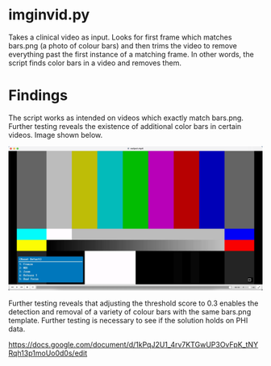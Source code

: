 # imginvid.py
Takes a clinical video as input. Looks for first frame which matches bars.png (a photo of colour bars) and then trims the video to remove everything past the first instance of a matching frame. In other words, the script finds color bars in a video and removes them. 

# Findings
The script works as intended on videos which exactly match bars.png. Further testing reveals the existence of additional color bars in certain videos. Image shown below.

![photo of secondary colour bars](secondary_bars.png)

Further testing reveals that adjusting the threshold score to 0.3 enables the detection and removal of a variety of colour bars with the same bars.png template. Further testing is necessary to see if the solution holds on PHI data. 

https://docs.google.com/document/d/1kPqJ2U1_4rv7KTGwUP3OvFpK_tNYRqh13p1moUo0d0s/edit
